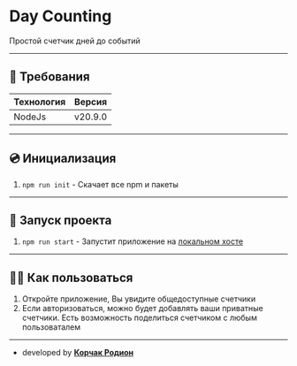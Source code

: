 # Day Counting
Простой счетчик дней до событий
___
## 📄 Требования
| Технология | Версия  |
|------------|---------|
| NodeJs     | v20.9.0 |

___
## 💿 Инициализация
1. `npm run init` - Скачает все npm и пакеты

___
## 🚀 Запуск проекта
1. `npm run start` - Запустит приложение на [локальном хосте](http://localhost:3000)

___
## 💁‍♂️ Как пользоваться
1. Откройте приложение, Вы увидите общедоступные счетчики
2. Если авторизоваться, можно будет добавлять ваши приватные счетчики. Есть возможность поделиться счетчиком с любым пользоваталем
___
- developed by **[Корчак Родион](http://t.me/keyrea_dy)**
